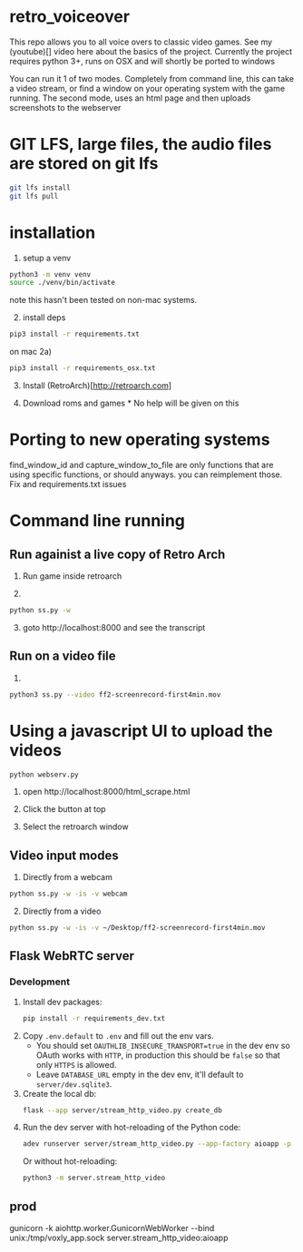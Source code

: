 # retro_voiceover

This repo allows you to all voice overs to classic video games. See my (youtube)[] video here about the basics of the project.
Currently the project requires python 3+, runs on OSX and will shortly be ported to windows


You can run it 1 of two modes. Completely from command line, this can take a video stream, or find a window on your operating system with the game running. The second mode, uses an html page and then uploads screenshots to the webserver 


# GIT LFS, large files, the audio files are stored on git lfs 
```bash
git lfs install
git lfs pull
```

# installation

1) setup a venv 
```bash
python3 -m venv venv
source ./venv/bin/activate
```

note this hasn't been tested on non-mac systems.



2) install deps
```bash
pip3 install -r requirements.txt
```

on mac
2a)
```bash
pip3 install -r requirements_osx.txt
```

3) Install (RetroArch)[http://retroarch.com]


4) Download roms and games * No help will be given on this 



# Porting to new operating systems 

find_window_id and capture_window_to_file are only functions that are using specific functions, or should anyways. you can reimplement those.
Fix and requirements.txt issues



# Command line running 


## Run againist a live copy of Retro Arch 

1) Run game inside retroarch

2) 
```bash
python ss.py -w
```

3) goto http://localhost:8000 and see the transcript



## Run on a video file 

1)
```bash
python3 ss.py --video ff2-screenrecord-first4min.mov
```


# Using a javascript UI to upload the videos 
```bash
python webserv.py
```

1) open http://localhost:8000/html_scrape.html

2) Click the button at top

3) Select the retroarch window






## Video input modes

1) Directly from a webcam
```bash
python ss.py -w -is -v webcam
```

2) Directly from a video
```bash
python ss.py -w -is -v ~/Desktop/ff2-screenrecord-first4min.mov
```

## Flask WebRTC server

### Development
1. Install dev packages:
   ```bash
   pip install -r requirements_dev.txt
   ```
2. Copy `.env.default` to `.env` and fill out the env vars.
   - You should set `OAUTHLIB_INSECURE_TRANSPORT=true` in the dev env so OAuth works with `HTTP`,
   in production this should be `false` so that only `HTTPS` is allowed.
   - Leave `DATABASE_URL` empty in the dev env, it'll default to `server/dev.sqlite3`.
3. Create the local db:
   ```bash
   flask --app server/stream_http_video.py create_db
   ```
4. Run the dev server with hot-reloading of the Python code:
   ```bash
   adev runserver server/stream_http_video.py --app-factory aioapp -p 5001
   ```
   Or without hot-reloading:
   ```bash
   python3 -m server.stream_http_video
   ```

## prod

gunicorn -k aiohttp.worker.GunicornWebWorker --bind unix:/tmp/voxly_app.sock server.stream_http_video:aioapp